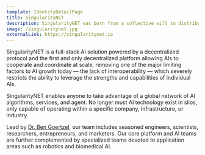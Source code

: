 ```yaml
---
template: IdentityDetailPage
title: SingularityNET
description: SingularityNET was born from a collective will to distribute the power of AI. Sophia, the world’s most expressive robot, is one of our first use cases.
image: /singularitynet.jpg
externalLink: https://singularitynet.io
---
```


SingularityNET is a full-stack AI solution powered by a decentralized protocol and the first and only decentralized platform allowing AIs to cooperate and coordinate at scale, removing one of the major limiting factors to AI growth today — the lack of interoperability — which severely restricts the ability to leverage the strengths and capabilities of individual AIs.

SingularityNET enables anyone to take advantage of a global network of AI algorithms, services, and agent. No longer must AI technology exist in silos, only capable of operating within a specific company, infrastructure, or industry.

Lead by [Dr. Ben Goertzel](/en/identities/dr-ben-goertzel), our team includes seasoned engineers, scientists, researchers, entrepreneurs, and marketers. Our core platform and AI teams are further complemented by specialized teams devoted to application areas such as robotics and biomedical AI.

<YoutubeVideo url="https://www.youtube.com/watch?v=LZkADy2RRoA" />
